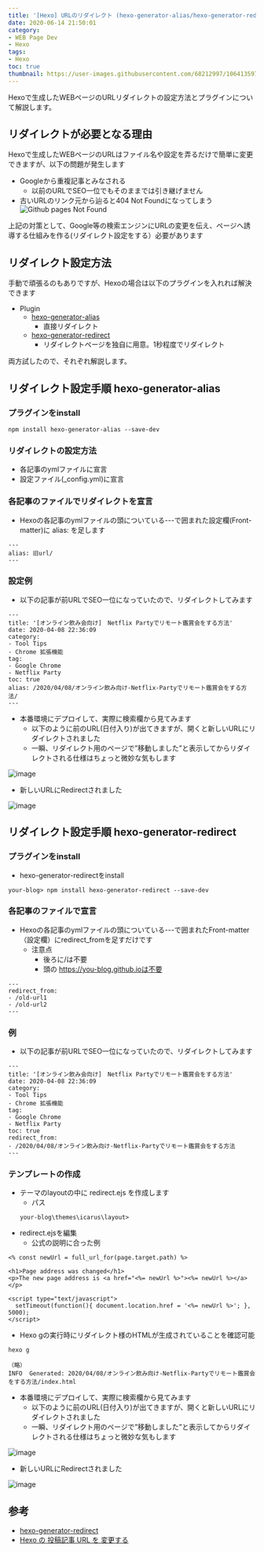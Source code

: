 ```yaml
---
title: '[Hexo] URLのリダイレクト (hexo-generator-alias/hexo-generator-redirect])'
date: 2020-06-14 21:50:01
category:
- WEB Page Dev
- Hexo
tags:
- Hexo
toc: true
thumbnail: https://user-images.githubusercontent.com/68212997/106413597-d2848a80-648d-11eb-8cd7-12dd07971238.png
---
```


Hexoで生成したWEBページのURLリダイレクトの設定方法とプラグインについて解説します。

<!-- toc -->

## リダイレクトが必要となる理由
Hexoで生成したWEBページのURLはファイル名や設定を弄るだけで簡単に変更できますが、以下の問題が発生します

- Googleから重複記事とみなされる
    - 以前のURLでSEO一位でもそのままでは引き継げません
- 古いURLのリンク元から辿ると404 Not Foundになってしまう
![Github pages Not Found](https://user-images.githubusercontent.com/41946222/84601382-a2668800-aeba-11ea-9fc6-1573c593ecea.png)

上記の対策として、Google等の検索エンジンにURLの変更を伝え、ページへ誘導する仕組みを作る(リダイレクト設定をする）必要があります

## リダイレクト設定方法

手動で頑張るのもありですが、Hexoの場合は以下のプラグインを入れれば解決できます

- Plugin
    - [hexo-generator-alias](https://github.com/hexojs/hexo-generator-alias)
        - 直接リダイレクト
    - [hexo-generator-redirect](https://www.npmjs.com/package/hexo-generator-redirect)
        - リダイレクトページを独自に用意。1秒程度でリダイレクト

両方試したので、それぞれ解説します。

## リダイレクト設定手順 hexo-generator-alias
### プラグインをinstall
```
npm install hexo-generator-alias --save-dev
```

### リダイレクトの設定方法
- 各記事のymlファイルに宣言
- 設定ファイル(_config.yml)に宣言

### 各記事のファイルでリダイレクトを宣言
- Hexoの各記事のymlファイルの頭についている---で囲まれた設定欄(Front-matter)に alias: を足します
```
---
alias: 旧url/
---
```

### 設定例
- 以下の記事が前URLでSEO一位になっていたので、リダイレクトしてみます

```
---
title: '[オンライン飲み会向け]　Netflix Partyでリモート鑑賞会をする方法'
date: 2020-04-08 22:36:09
category: 
- Tool Tips
- Chrome 拡張機能
tag: 
- Google Chrome
- Netflix Party
toc: true
alias: /2020/04/08/オンライン飲み向け-Netflix-Partyでリモート鑑賞会をする方法/
---
```


- 本番環境にデプロイして、実際に検索欄から見てみます
    - 以下のように前のURL(日付入り)が出てきますが、開くと新しいURLにリダイレクトされました
    - 一瞬、リダイレクト用のページで”移動しました”と表示してからリダイレクトされる仕様はちょっと微妙な気もします

![image](https://user-images.githubusercontent.com/41946222/84591031-3b26e480-ae76-11ea-9a54-ba417af6b85f.png)
  

- 新しいURLにRedirectされました

![image](https://user-images.githubusercontent.com/41946222/84593871-8d253580-ae89-11ea-9630-b7c52a28baec.png)




## リダイレクト設定手順 hexo-generator-redirect
### プラグインをinstall
- hexo-generator-redirectをinstall
```
your-blog> npm install hexo-generator-redirect --save-dev
```

### 各記事のファイルで宣言
- Hexoの各記事のymlファイルの頭についている---で囲まれたFront-matter（設定欄）にredirect_fromを足すだけです
    - 注意点
        - 後ろに/は不要
        - 頭の https://you-blog.github.ioは不要

```
---
redirect_from:
- /old-url1
- /old-url2
---
```
### 例
- 以下の記事が前URLでSEO一位になっていたので、リダイレクトしてみます
```
---
title: '[オンライン飲み会向け]　Netflix Partyでリモート鑑賞会をする方法'
date: 2020-04-08 22:36:09
category: 
- Tool Tips
- Chrome 拡張機能
tag: 
- Google Chrome
- Netflix Party
toc: true
redirect_from:
- /2020/04/08/オンライン飲み向け-Netflix-Partyでリモート鑑賞会をする方法
---
```

### テンプレートの作成
- テーマのlayoutの中に redirect.ejs を作成します
    - パス
    ```
    your-blog\themes\icarus\layout>
    ```
- redirect.ejsを編集
    - 公式の説明に合った例
```
<% const newUrl = full_url_for(page.target.path) %>
 
<h1>Page address was changed</h1>
<p>The new page address is <a href="<%= newUrl %>"><%= newUrl %></a></p>
 
<script type="text/javascript">
  setTimeout(function(){ document.location.href = '<%= newUrl %>'; }, 5000);
</script> 
```

- Hexo gの実行時にリダイレクト様のHTMLが生成されていることを確認可能
    
```
hexo g

（略）
INFO  Generated: 2020/04/08/オンライン飲み向け-Netflix-Partyでリモート鑑賞会をする方法/index.html
```

- 本番環境にデプロイして、実際に検索欄から見てみます
    - 以下のように前のURL(日付入り)が出てきますが、開くと新しいURLにリダイレクトされました
    - 一瞬、リダイレクト用のページで”移動しました”と表示してからリダイレクトされる仕様はちょっと微妙な気もします

![image](https://user-images.githubusercontent.com/41946222/84591031-3b26e480-ae76-11ea-9a54-ba417af6b85f.png)

- 新しいURLにRedirectされました

![image](https://user-images.githubusercontent.com/41946222/84593871-8d253580-ae89-11ea-9630-b7c52a28baec.png)



## 参考
- [hexo-generator-redirect](https://www.npmjs.com/package/hexo-generator-redirect)
- [Hexo の 投稿記事 URL を 変更する](https://azriton.github.io/2017/01/09/Hexo%E3%81%AE%E6%8A%95%E7%A8%BF%E8%A8%98%E4%BA%8BURL%E3%82%92%E5%A4%89%E6%9B%B4%E3%81%99%E3%82%8B/)

